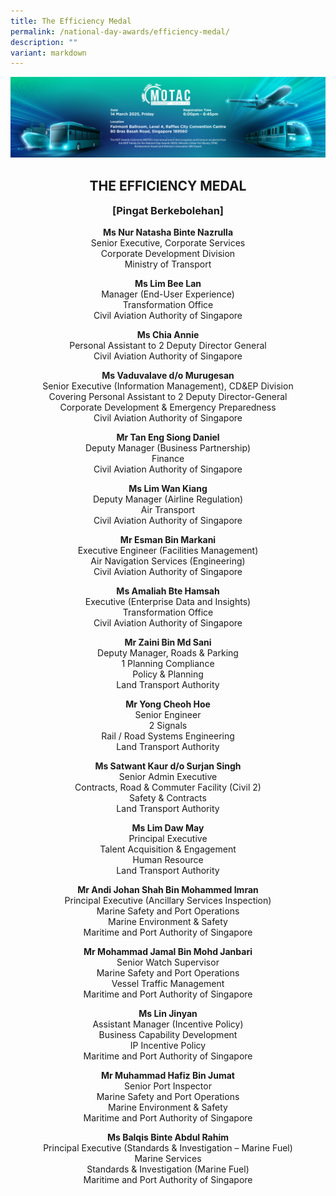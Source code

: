 ```yaml
---
title: The Efficiency Medal
permalink: /national-day-awards/efficiency-medal/
description: ""
variant: markdown
---
```

![](/images/banner_2025.jpg) 
<center>
  <h2>THE EFFICIENCY MEDAL</h2>
  <h3>[Pingat Berkebolehan]</h3>
</center>
<center>
  
  <p>
    <b>Ms Nur Natasha Binte Nazrulla</b><br>
    Senior Executive, Corporate Services<br>
    Corporate Development Division<br>
    Ministry of Transport
  </p>
  <p>
    <b>Ms Lim Bee Lan</b><br>
    Manager (End-User Experience)<br>
    Transformation Office<br>
    Civil Aviation Authority of Singapore
  </p>
  <p>
    <b>Ms Chia Annie</b><br>
    Personal Assistant to 2 Deputy Director General<br>
    Civil Aviation Authority of Singapore
  </p>
  <p>
    <b>Ms Vaduvalave d/o Murugesan</b><br>
    Senior Executive (Information Management), CD&amp;EP Division<br>
    Covering Personal Assistant to 2 Deputy Director-General<br>
    Corporate Development &amp; Emergency Preparedness<br>
    Civil Aviation Authority of Singapore
  </p>
  <p>
    <b>Mr Tan Eng Siong Daniel</b><br>
    Deputy Manager (Business Partnership)<br>
    Finance<br>
    Civil Aviation Authority of Singapore
  </p>
  <p>
    <b>Ms Lim Wan Kiang</b><br>
    Deputy Manager (Airline Regulation)<br>
    Air Transport<br>
    Civil Aviation Authority of Singapore
  </p>
  <p>
    <b>Mr Esman Bin Markani</b><br>
    Executive Engineer (Facilities Management)<br>
    Air Navigation Services (Engineering)<br>
    Civil Aviation Authority of Singapore
  </p>
  <p>
    <b>Ms Amaliah Bte Hamsah</b><br>
    Executive (Enterprise Data and Insights)<br>
    Transformation Office<br>
    Civil Aviation Authority of Singapore
  </p>

  
  <p>
    <b>Mr Zaini Bin Md Sani</b><br>
    Deputy Manager, Roads &amp; Parking<br>
    1 Planning Compliance<br>
    Policy &amp; Planning<br>
    Land Transport Authority
  </p>
  <p>
    <b>Mr Yong Cheoh Hoe</b><br>
    Senior Engineer<br>
    2 Signals<br>
    Rail / Road Systems Engineering<br>
    Land Transport Authority
  </p>
  <p>
    <b>Ms Satwant Kaur d/o Surjan Singh</b><br>
    Senior Admin Executive<br>
    Contracts, Road &amp; Commuter Facility (Civil 2)<br>
    Safety &amp; Contracts<br>
    Land Transport Authority
  </p>
  
  <p>
    <b>Ms Lim Daw May</b><br>
    Principal Executive<br>
    Talent Acquisition &amp; Engagement<br>
    Human Resource<br>
    Land Transport Authority
  </p>

  
  <p>
    <b>Mr Andi Johan Shah Bin Mohammed Imran</b><br>
    Principal Executive (Ancillary Services Inspection)<br>
    Marine Safety and Port Operations<br>
    Marine Environment &amp; Safety<br>
    Maritime and Port Authority of Singapore
  </p>
  <p>
    <b>Mr Mohammad Jamal Bin Mohd Janbari</b><br>
    Senior Watch Supervisor<br>
    Marine Safety and Port Operations<br>
    Vessel Traffic Management<br>
    Maritime and Port Authority of Singapore
  </p>
  <p>
    <b>Ms Lin Jinyan</b><br>
    Assistant Manager (Incentive Policy)<br>
    Business Capability Development<br>
    IP Incentive Policy<br>
    Maritime and Port Authority of Singapore
  </p>
  <p>
    <b>Mr Muhammad Hafiz Bin Jumat</b><br>
    Senior Port Inspector<br>
    Marine Safety and Port Operations<br>
    Marine Environment &amp; Safety<br>
    Maritime and Port Authority of Singapore
  </p>
  <p>
    <b>Ms Balqis Binte Abdul Rahim</b><br>
    Principal Executive (Standards &amp; Investigation – Marine Fuel)<br>
    Marine Services<br>
    Standards &amp; Investigation (Marine Fuel)<br>
    Maritime and Port Authority of Singapore
  </p>
</center>


<style>
  h3 {
    margin-top: 0 !important;
  }
</style>